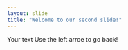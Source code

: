 ```yaml
---
layout: slide
title: "Welcome to our second slide!"
---
```

Your text
Use the left arroe to go back!
